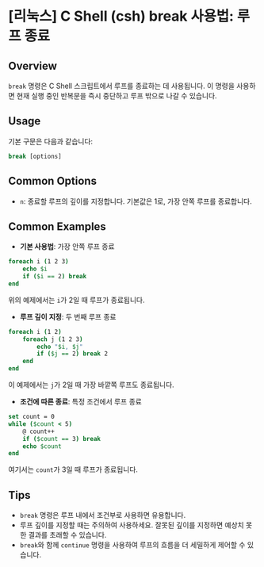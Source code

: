 # [리눅스] C Shell (csh) break 사용법: 루프 종료

## Overview
`break` 명령은 C Shell 스크립트에서 루프를 종료하는 데 사용됩니다. 이 명령을 사용하면 현재 실행 중인 반복문을 즉시 중단하고 루프 밖으로 나갈 수 있습니다.

## Usage
기본 구문은 다음과 같습니다:
```csh
break [options]
```

## Common Options
- `n`: 종료할 루프의 깊이를 지정합니다. 기본값은 1로, 가장 안쪽 루프를 종료합니다.

## Common Examples
- **기본 사용법**: 가장 안쪽 루프 종료
```csh
foreach i (1 2 3)
    echo $i
    if ($i == 2) break
end
```
위의 예제에서는 `i`가 2일 때 루프가 종료됩니다.

- **루프 깊이 지정**: 두 번째 루프 종료
```csh
foreach i (1 2)
    foreach j (1 2 3)
        echo "$i, $j"
        if ($j == 2) break 2
    end
end
```
이 예제에서는 `j`가 2일 때 가장 바깥쪽 루프도 종료됩니다.

- **조건에 따른 종료**: 특정 조건에서 루프 종료
```csh
set count = 0
while ($count < 5)
    @ count++
    if ($count == 3) break
    echo $count
end
```
여기서는 `count`가 3일 때 루프가 종료됩니다.

## Tips
- `break` 명령은 루프 내에서 조건부로 사용하면 유용합니다.
- 루프 깊이를 지정할 때는 주의하여 사용하세요. 잘못된 깊이를 지정하면 예상치 못한 결과를 초래할 수 있습니다.
- `break`와 함께 `continue` 명령을 사용하여 루프의 흐름을 더 세밀하게 제어할 수 있습니다.